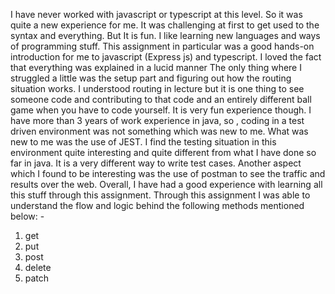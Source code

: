 I have never worked with javascript or typescript at this level. So it was quite a new experience for me.
It was challenging at first to get used to the syntax and everything. But It is fun. 
I like learning new languages and ways of programming stuff. 
This assignment in particular was a good hands-on introduction for me to javascript (Express js) and typescript. I loved the fact that everything was explained in a lucid manner
The only thing where I struggled a little was the setup part and figuring out how the routing situation works. I understood routing in lecture but it is one thing to see someone
code and contributing to that code and an entirely different ball game when you have to code yourself.
It is very fun experience though.
I have more than 3 years of work experience in java, so , coding in a test driven environment was not something which was new to me.
What was new to me was the use of JEST.
I find the testing situation in this environment quite interesting and quite different from what I have done so far in java.
It is a very different way to write test cases.
Another aspect which I found to be interesting was the use of postman to see the traffic and results over the web.
Overall, I have had a good experience with learning all this stuff through this assignment.
Through this assignment I was able to understand the flow and logic behind the following methods mentioned below: -
1) get
2) put
3) post
4) delete
5) patch